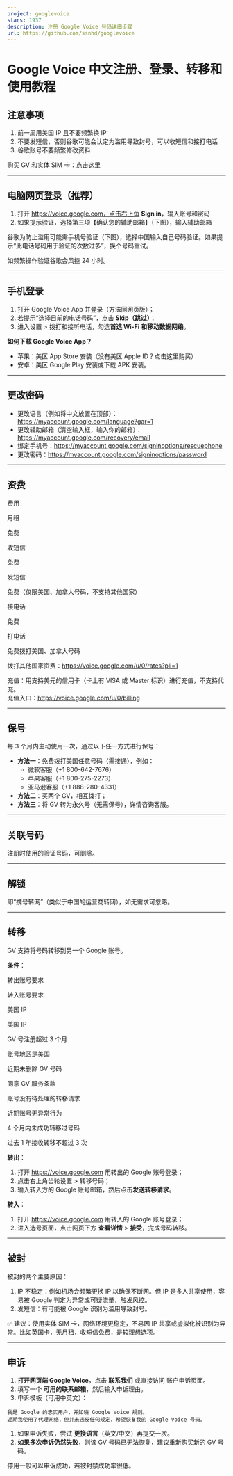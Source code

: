 ```yaml
---
project: googlevoice
stars: 1937
description: 注册 Google Voice 号码详细步骤
url: https://github.com/ssnhd/googlevoice
---
```


Google Voice 中文注册、登录、转移和使用教程
============================

注意事项
----

1.  前一周用美国 IP 且不要频繁换 IP
2.  不要发短信，否则谷歌可能会认定为滥用导致封号，可以收短信和接打电话
3.  谷歌账号不要频繁修改资料

购买 GV 和实体 SIM 卡：点击这里

* * *

电脑网页登录（推荐）
----------

1.  打开 https://voice.google.com，点击右上角 **Sign in**，输入账号和密码
2.  如果提示验证，选择第三项【确认您的辅助邮箱】（下图），输入辅助邮箱

谷歌为防止滥用可能需手机号验证（下图），选择中国输入自己号码验证。如果提示“此电话号码用于验证的次数过多”，换个号码重试。

如频繁操作验证谷歌会风控 24 小时。

* * *

手机登录
----

1.  打开 Google Voice App 并登录（方法同网页版）；
2.  若提示“选择目前的电话号码”，点击 **Skip（跳过）**；
3.  进入设置 > 拨打和接听电话，勾选**首选 Wi-Fi 和移动数据网络**。

**如何下载 Google Voice App？**

-   苹果：美区 App Store 安装（没有美区 Apple ID？点击这里购买）
-   安卓：美区 Google Play 安装或下载 APK 安装。

* * *

更改密码
----

-   更改语言（例如将中文放置在顶部）：https://myaccount.google.com/language?gar=1
-   更改辅助邮箱（清空输入框，输入你的邮箱）：https://myaccount.google.com/recovery/email
-   绑定手机号：https://myaccount.google.com/signinoptions/rescuephone
-   更改密码：https://myaccount.google.com/signinoptions/password

* * *

资费
--

费用

月租

免费

收短信

免费

发短信

免费（仅限美国、加拿大号码，不支持其他国家）

接电话

免费

打电话

免费拨打美国、加拿大号码

拨打其他国家资费：https://voice.google.com/u/0/rates?pli=1

充值：用支持美元的信用卡（卡上有 VISA 或 Master 标识）进行充值，不支持代充。  
充值入口：https://voice.google.com/u/0/billing

* * *

保号
--

每 3 个月内主动使用一次，通过以下任一方式进行保号：

-   **方法一**：免费拨打美国任意号码（需接通），例如：
    -   微软客服（+1 800-642-7676）
    -   苹果客服（+1 800-275-2273）
    -   亚马逊客服（+1 888-280-4331）
-   **方法二**：买两个 GV，相互拨打；
-   **方法三**：将 GV 转为永久号（无需保号），详情咨询客服。

* * *

关联号码
----

注册时使用的验证号码，可删除。

* * *

解锁
--

即“携号转网”（类似于中国的运营商转网），如无需求可忽略。

* * *

转移
--

GV 支持将号码转移到另一个 Google 账号。

**条件**：

转出账号要求

转入账号要求

美国 IP

美国 IP

GV 号注册超过 3 个月

账号地区是美国

近期未删除 GV 号码

同意 GV 服务条款

账号没有待处理的转移请求

近期账号无异常行为

4 个月内未成功转移过号码

过去 1 年接收转移不超过 3 次

**转出**：

1.  打开 https://voice.google.com 用转出的 Google 账号登录；
2.  点击右上角齿轮设置 > 转移号码；
3.  输入转入方的 Google 账号邮箱，然后点击**发送转移请求**。

**转入**：

1.  打开 https://voice.google.com 用转入的 Google 账号登录；
2.  进入选号页面，点击网页下方 **查看详情** > **接受**，完成号码转移。

* * *

被封
--

被封的两个主要原因：

1.  IP 不稳定：例如机场会频繁更换 IP 以确保不断网。但 IP 是多人共享使用，容易被 Google 判定为异常或可疑流量，触发风控。
2.  发短信：有可能被 Google 识别为滥用导致封号。

✅ 建议：使用实体 SIM 卡，网络环境更稳定，不易因 IP 共享或虚拟化被识别为异常。比如英国卡，无月租，收短信免费，是较理想选项。

* * *

申诉
--

1.  **打开网页端 Google Voice**，点击 **联系我们** 或直接访问 账户申诉页面。
2.  填写一个 **可用的联系邮箱**，然后输入申诉理由。
3.  申诉模板（可用中英文）：

```
我是 Google 的忠实用户，并知晓 Google Voice 规则。  
近期我使用了代理网络，但并未违反任何规定，希望恢复我的 Google Voice 号码。  
```

1.  如果申诉失败，尝试 **更换语言**（英文/中文）再提交一次。
2.  **如果多次申诉仍然失败**，则该 GV 号码已无法恢复，建议重新购买新的 GV 号码。

停用一般可以申诉成功，若被封禁成功率很低。
